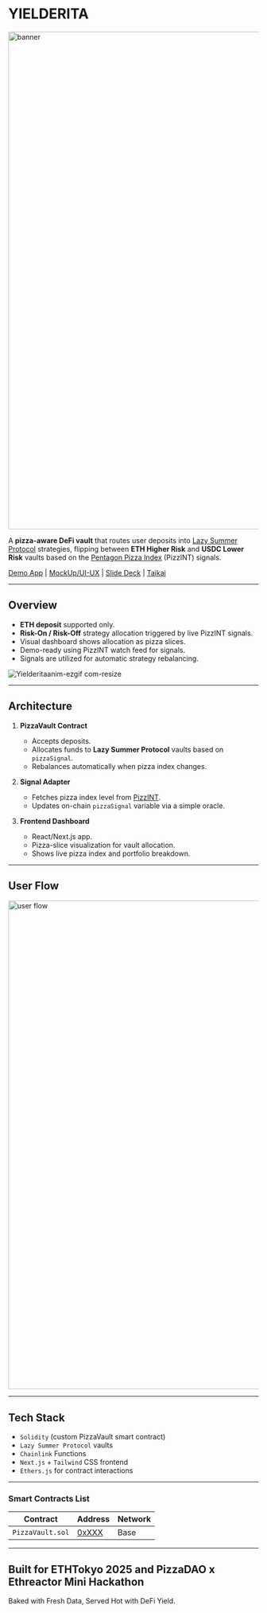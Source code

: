 # YIELDERITA
<img width="3000" height="1000" alt="banner" src="https://github.com/user-attachments/assets/161d2898-2de5-4923-a6b4-3bca20f80862" />

A **pizza-aware DeFi vault** that routes user deposits into [Lazy Summer Protocol](https://summer.fi) strategies, flipping between **ETH Higher Risk** and **USDC Lower Risk** vaults based on the [Pentagon Pizza Index](https://pizzint.watch) (PizzINT) signals.

[Demo App]() | [MockUp/UI-UX](https://github.com/gabinfay/PizzaVault/blob/main/UI-UX-MockUp.md) | [Slide Deck](https://github.com/gabinfay/PizzaVault/blob/main/SLIDEDECK.md) | [Taikai](https://taikai.network/ethtokyo/hackathons/hackathon-2025/projects/cmfk8u72a04lm9gzupebp3i29/idea)

---

## Overview

- **ETH deposit** supported only.
- **Risk-On / Risk-Off** strategy allocation triggered by live PizzINT signals.
- Visual dashboard shows allocation as pizza slices.
- Demo-ready using PizzINT watch feed for signals.
- Signals are utilized for automatic strategy rebalancing.

![Yielderitaanim-ezgif com-resize](https://github.com/user-attachments/assets/8c02296b-4553-45c1-af3b-bb8da1fcb48b)


---

## Architecture

1. **PizzaVault Contract**
   - Accepts deposits.
   - Allocates funds to **Lazy Summer Protocol** vaults based on `pizzaSignal`.
   - Rebalances automatically when pizza index changes.

2. **Signal Adapter**
   - Fetches pizza index level from [PizzINT](https://www.pizzint.watch/).
   - Updates on-chain `pizzaSignal` variable via a simple oracle.

3. **Frontend Dashboard**
   - React/Next.js app.
   - Pizza-slice visualization for vault allocation.
   - Shows live pizza index and portfolio breakdown.
  
---

## User Flow
<img width="1512" height="982" alt="user flow" src="https://github.com/user-attachments/assets/2294d3ce-ad19-4597-b944-8c5258f718d7" />

---

## Tech Stack

- `Solidity` (custom PizzaVault smart contract)
- `Lazy Summer Protocol` vaults
- `Chainlink` Functions
- `Next.js` + `Tailwind` CSS frontend
- `Ethers.js` for contract interactions

---

### Smart Contracts List

| Contract | Address | Network |
|----------|---------|---------|
| `PizzaVault.sol` | [0xXXX]() | Base |

---

## Built for ETHTokyo 2025 and PizzaDAO x Ethreactor Mini Hackathon

Baked with Fresh Data, Served Hot with DeFi Yield.
